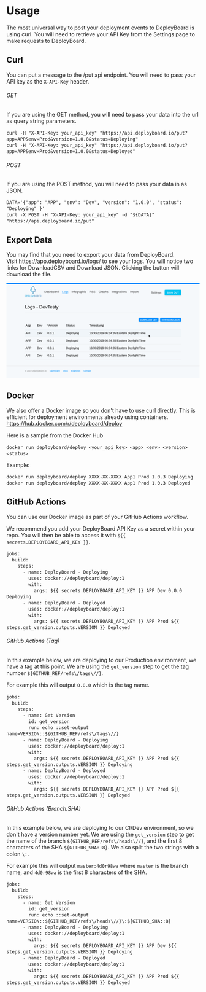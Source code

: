 # Usage

The most universal way to post your deployment events to DeployBoard is using curl. You will need to retrieve your API Key from the Settings page to make requests to DeployBoard.

## Curl

You can put a message to the /put api endpoint. You will need to pass your API key as the `X-API-Key` header.

###### GET

If you are using the GET method, you will need to pass your data into the url as query string parameters.

```
curl -H "X-API-Key: your_api_key" "https://api.deployboard.io/put?app=APP&env=Prod&version=1.0.0&status=Deploying"
curl -H "X-API-Key: your_api_key" "https://api.deployboard.io/put?app=APP&env=Prod&version=1.0.0&status=Deployed"
```

###### POST

If you are using the POST method, you will need to pass your data in as JSON.

```
DATA='{"app": "APP", "env": "Dev", "version": "1.0.0", "status": "Deploying" }'
curl -X POST -H "X-API-Key: your_api_key" -d "${DATA}" "https://api.deployboard.io/put"
```

## Export Data

You may find that you need to export your data from DeployBoard.  
Visit https://app.deployboard.io/logs/ to see your logs. You will notice two links for DownloadCSV and Download JSON. Clicking the button will download the file.

![DownloadCSV](img/downloadCSV.gif)

## Docker

We also offer a Docker image so you don't have to use curl directly. This is efficient for deployment environments already using containers. <https://hub.docker.com/r/deployboard/deploy>

Here is a sample from the Docker Hub

```
docker run deployboard/deploy <your_api_key> <app> <env> <version> <status>
```

Example:

```
docker run deployboard/deploy XXXX-XX-XXXX App1 Prod 1.0.3 Deploying
docker run deployboard/deploy XXXX-XX-XXXX App1 Prod 1.0.3 Deployed
```

## GitHub Actions

You can use our Docker image as part of your GitHub Actions workflow.

We recommend you add your DeployBoard API Key as a secret within your repo. You will then be able to access it with `${{ secrets.DEPLOYBOARD_API_KEY }}`.

```
jobs:
  build:
    steps:
      - name: DeployBoard - Deploying
        uses: docker://deployboard/deploy:1
        with:
          args: ${{ secrets.DEPLOYBOARD_API_KEY }} APP Dev 0.0.0 Deploying
      - name: DeployBoard - Deployed
        uses: docker://deployboard/deploy:1
        with:
          args: ${{ secrets.DEPLOYBOARD_API_KEY }} APP Prod ${{ steps.get_version.outputs.VERSION }} Deployed
```

###### GitHub Actions (Tag)

In this example below, we are deploying to our Production environment, we have a tag at this point. We are using the `get_version` step to get the tag number `${GITHUB_REF/refs\/tags\//}`.

For example this will output `0.0.0` which is the tag name.

```
jobs:
  build:
    steps:
      - name: Get Version
        id: get_version
        run: echo ::set-output name=VERSION::${GITHUB_REF/refs\/tags\//}
      - name: DeployBoard - Deploying
        uses: docker://deployboard/deploy:1
        with:
          args: ${{ secrets.DEPLOYBOARD_API_KEY }} APP Prod ${{ steps.get_version.outputs.VERSION }} Deploying
      - name: DeployBoard - Deployed
        uses: docker://deployboard/deploy:1
        with:
          args: ${{ secrets.DEPLOYBOARD_API_KEY }} APP Prod ${{ steps.get_version.outputs.VERSION }} Deployed
```

###### GitHub Actions (Branch:SHA)

In this example below, we are deploying to our CI/Dev environment, so we don't have a version number yet. We are using the `get_version` step to get the name of the branch `${GITHUB_REF/refs\/heads\//}`, and the first 8 characters of the SHA `${GITHUB_SHA::8}`. We also split the two strings with a colon `\:`.

For example this will output `master:4d0r98wa` where `master` is the branch name, and `4d0r98wa` is the first 8 characters of the SHA.

```
jobs:
  build:
    steps:
      - name: Get Version
        id: get_version
        run: echo ::set-output name=VERSION::${GITHUB_REF/refs\/heads\//}\:${GITHUB_SHA::8}
      - name: DeployBoard - Deploying
        uses: docker://deployboard/deploy:1
        with:
          args: ${{ secrets.DEPLOYBOARD_API_KEY }} APP Dev ${{ steps.get_version.outputs.VERSION }} Deploying
      - name: DeployBoard - Deployed
        uses: docker://deployboard/deploy:1
        with:
          args: ${{ secrets.DEPLOYBOARD_API_KEY }} APP Prod ${{ steps.get_version.outputs.VERSION }} Deployed
```
